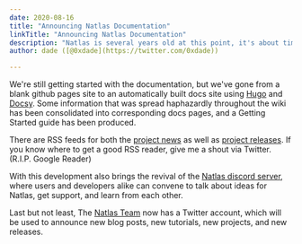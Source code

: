 ```yaml
---
date: 2020-08-16
title: "Announcing Natlas Documentation"
linkTitle: "Announcing Natlas Documentation"
description: "Natlas is several years old at this point, it's about time we provided some proper documentation."
author: dade ([@0xdade](https://twitter.com/0xdade))

---
```


We're still getting started with the documentation, but we've gone from a blank github pages site to an automatically built docs site using [Hugo] and [Docsy]. Some information that was spread haphazardly throughout the wiki has been consolidated into corresponding docs pages, and a Getting Started guide has been produced.

There are RSS feeds for both the [project news] as well as [project releases]. If you know where to get a good RSS reader, give me a shout via Twitter. (R.I.P. Google Reader)

With this development also brings the revival of the [Natlas discord server], where users and developers alike can convene to talk about ideas for Natlas, get support, and learn from each other.

Last but not least, The [Natlas Team] now has a Twitter account, which will be used to announce new blog posts, new tutorials, new projects, and new releases.

[Hugo]: https://gohugo.io/
[Docsy]: https://www.docsy.dev/
[project news]: /blog/news/index.xml
[project releases]: /blog/releases/index.xml
[Natlas discord server]: https://discord.gg/nVY8Stm
[Natlas Team]: https://twitter.com/NatlasTeam
